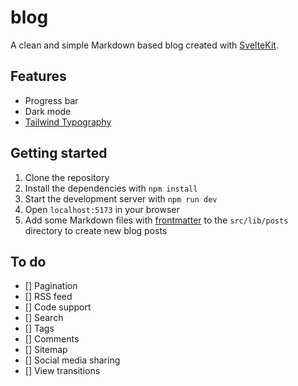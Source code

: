 # blog

A clean and simple Markdown based blog created with [SvelteKit](https://kit.svelte.dev/).

## Features

- Progress bar
- Dark mode
- [Tailwind Typography](https://github.com/tailwindlabs/tailwindcss-typography)

## Getting started

1. Clone the repository
2. Install the dependencies with `npm install`
3. Start the development server with `npm run dev`
4. Open `localhost:5173` in your browser
5. Add some Markdown files with [frontmatter](https://mystmd.org/guide/frontmatter) to the `src/lib/posts` directory to create new blog posts

## To do

- [] Pagination
- [] RSS feed
- [] Code support
- [] Search
- [] Tags
- [] Comments
- [] Sitemap
- [] Social media sharing
- [] View transitions
